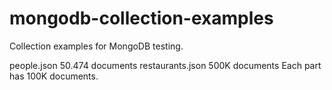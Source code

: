 # mongodb-collection-examples
Collection examples for MongoDB testing.

people.json         50.474 documents
restaurants.json    500K documents
  Each part has 100K documents.
